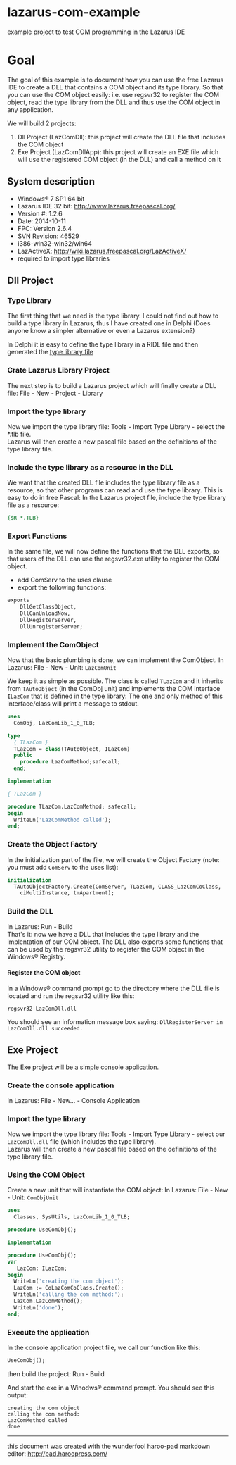 lazarus-com-example
===================

example project to test COM programming in the Lazarus IDE

# Goal
The goal of this example is to document how you can use the free Lazarus IDE to create a DLL that contains a COM object and its type library. So that you can use the COM object easily: i.e. use regsvr32 to register the COM object, read the type library from the DLL and thus use the COM object in any application.

We will build 2 projects:
1. Dll Project (LazComDll): this project will create the DLL file that includes the COM object
1. Exe Project (LazComDllApp): this project will create an EXE file which will use the registered COM object (in the DLL) and call a method on it

## System description
- Windows® 7 SP1 64 bit
- Lazarus IDE 32 bit: http://www.lazarus.freepascal.org/
 - Version #: 1.2.6
 - Date: 2014-10-11
 - FPC: Version 2.6.4
 - SVN Revision: 46529
 - i386-win32-win32/win64
- LazActiveX: http://wiki.lazarus.freepascal.org/LazActiveX/
 - required to import type libraries

## Dll Project
### Type Library
The first thing that we need is the type library. I could not find out how to build a type library in Lazarus, thus I have created one in Delphi (Does anyone know a simpler alternative or even a Lazarus extension?)

In Delphi it is easy to define the type library in a RIDL file and then generated the  <a href="LazComDll/LazComDll.ridl">type library file</a>

### Crate Lazarus Library Project
The next step is to build a Lazarus project which will finally create a DLL file: File - New - Project - Library

### Import the type library
Now we import the type library file: Tools - Import Type Library - select the *.tlb file.  
Lazarus will then create a new pascal file based on the definitions of the type library file.

### Include the type library as a resource in the DLL
We want that the created DLL file includes the type library file as a resource, so that other programs can read and use the type library. This is easy to do in free Pascal: In the Lazarus project file, include the type library file as a resource:
```pascal
{$R *.TLB}
```

### Export Functions
In the same file, we will now define the functions that the DLL exports, so that users of the DLL can use the regsvr32.exe utility to register the COM object.
- add ComServ to the uses clause
- export the following functions:
```pascal
exports
	DllGetClassObject,
	DllCanUnloadNow,
	DllRegisterServer,
	DllUnregisterServer;  
```
  
### Implement the ComObject
Now that the basic plumbing is done, we can implement the ComObject. In Lazarus: File - New - Unit: `LazComUnit`

We keep it as simple as possible. The class is called `TLazCom` and it inherits from `TAutoObject` (in the ComObj unit) and implements the COM interface `ILazCom` that is defined in the type library: The one and only method of this interface/class will print a message to stdout.

```pascal
uses
  ComObj, LazComLib_1_0_TLB;

type
  { TLazCom }
  TLazCom = class(TAutoObject, ILazCom)
  public
    procedure LazComMethod;safecall;
  end;

implementation

{ TLazCom }

procedure TLazCom.LazComMethod; safecall;
begin
  WriteLn('LazComMethod called');
end;                                         
```

### Create the Object Factory
In the initialization part of the file, we will create the Object Factory (note: you must add `ComServ` to the uses list):

```pascal
initialization
  TAutoObjectFactory.Create(ComServer, TLazCom, CLASS_LazComCoClass,
    ciMultiInstance, tmApartment);
```

### Build the DLL
In Lazarus: Run - Build  
That's it: now we have a DLL that includes the type library and the implentation of our COM object. The DLL also exports some functions that can be used by the regsvr32 utility to register the COM object in the Windows® Registry.

#### Register the COM object
In a Windows® command prompt go to the directory where the DLL file is located and run the regsvr32 utility like this:
```Batchfile
regsvr32 LazComDll.dll
```
You should see an information message box saying: `DllRegisterServer in LazComDll.dll succeeded.`

## Exe Project
The Exe project will be a simple console application.

### Create the console application
In Lazarus: File - New… - Console Application

### Import the type library
Now we import the type library file: Tools - Import Type Library - select our `LazComDll.dll` file (which includes the type library).  
Lazarus will then create a new pascal file based on the definitions of the type library file.

### Using the COM Object
Create a new unit that will instantiate the COM object: In Lazarus: File - New - Unit: `ComObjUnit`

```pascal
uses
  Classes, SysUtils, LazComLib_1_0_TLB;

procedure UseComObj();

implementation

procedure UseComObj();
var
   LazCom: ILazCom;
begin
  WriteLn('creating the com object');
  LazCom := CoLazComCoClass.Create();
  WriteLn('calling the com method:');
  LazCom.LazComMethod();
  WriteLn('done');
end;   
```

### Execute the application
In the console application project file, we call our function like this:
```pascal
UseComObj();
```

then build the project: Run - Build

And start the exe in a Winodws® command prompt. You should see this output:
```
creating the com object
calling the com method:
LazComMethod called
done
```

----
this document was created with the wunderfool haroo-pad markdown editor: http://pad.haroopress.com/
